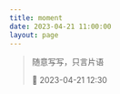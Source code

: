 ```yaml
---
title: moment
date: 2023-04-21 11:00:00
layout: page
---
```


> 随意写写，只言片语
>
> :date: 2023-04-21 12:30
